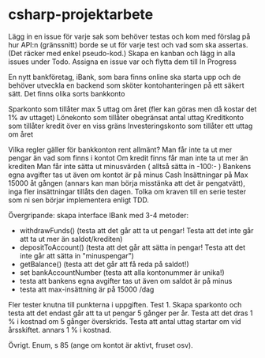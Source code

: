 # csharp-projektarbete

Lägg in en issue för varje sak som behöver testas och kom med förslag på hur API:n (gränssnitt) borde se ut för varje test och vad som ska assertas. (Det räcker med enkel pseudo-kod.)
Skapa en kanban och lägg in alla issues under Todo.
Assigna en issue var och flytta dem till In Progress

En nytt bankföretag, iBank, som bara finns online ska starta upp och de behöver utveckla en backend som sköter kontohanteringen på ett säkert sätt.
Det finns olika sorts bankkonto

Sparkonto som tillåter max 5 uttag om året (fler kan göras men då kostar det 1% av uttaget)
Lönekonto som tillåter obegränsat antal uttag
Kreditkonto som tillåter kredit över en viss gräns
Investeringskonto som tillåter ett uttag om året

Vilka regler gäller för bankkonton rent allmänt?
Man får inte ta ut mer pengar än vad som finns i kontot
Om kredit finns får man inte ta ut mer än krediten
Man får inte sätta ut minusvärden ( alltså sätta in -100:- )
Bankens egna avgifter tas ut även om kontot är på minus
Cash Insättningar på Max 15000 åt gången (annars kan man börja misstänka att det är pengatvätt), inga fler insättningar tillåts den dagen.
Tolka om kraven till en serie tester som ni sen börjar implementera enligt TDD.


Övergripande: skapa interface IBank med 3-4 metoder: 
- withdrawFunds() (testa att det går att ta ut pengar! Testa att det inte går att ta ut mer än saldot/krediten)
- depositToAccount() (testa att det går att sätta in pengar! Testa att det inte går att sätta in "minuspengar")
- getBalance() (testa att det går att få reda på saldot!)
- set bankAccountNumber (testa att alla kontonummer är unika!)
- testa att bankens egna avgifter tas ut även om saldot är på minus
- testa att max-insättning är på 15000 /dag

Fler tester knutna till punkterna i uppgiften. 
Test 1. Skapa sparkonto och testa att det endast går att ta ut pengar 5 gånger per år. Testa att det dras 1 % i kostnad om 5 gånger överskrids. Testa att antal uttag startar om vid årsskiftet.  annars 1 % i kostnad.


Övrigt. Enum, s 85 (ange om kontot är aktivt, fruset osv).
